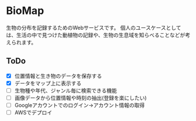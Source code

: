 # BioMap
生物の分布を記録するためのWebサービスです。
個人のユースケースとしては、生活の中で見つけた動植物の記録や、生物の生息域を知らべることなどが考えられます。

## ToDo
- [x] 位置情報と生き物のデータを保存する  
- [x] データをマップ上に表示する  
- [ ] 生物種や年代、ジャンル毎に検索できる機能  
- [ ] 画像データから位置情報や時刻の抽出(登録を楽にしたい)  
- [ ] Googleアカウントでのログイン→アカウント情報の取得  
- [ ] AWSでデプロイ  
